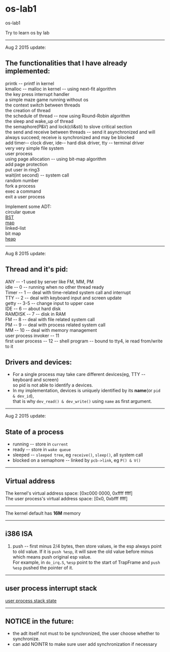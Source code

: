 # os-lab1
os-lab1

Try to learn os by lab

------------------------------

Aug 2 2015 update:

## The functionalities that I have already implemented:

printk -- printf in kernel  
kmalloc -- malloc in kernel -- using next-fit algorithm  
the key press interrupt handler  
a simple maze game running without os  
the context switch between threads  
the creation of thread  
the schedule of thread -- now using Round-Robin algorithm  
the sleep and wake_up of thread  
the semaphore(P&V) and lock(cli&sti) to slove critical section  
the send and receive between threads  -- send it asynchronized and will always succeed; receive is synchronized and may be blocked   
add timer-- clock diver, ide-- hard disk driver, tty -- terminal driver  
very very simple file system  
user process  
using page allocation  -- using bit-map algorithm  
add page protection  
put user in ring3  
wait(int second) -- system call  
random number  
fork a process  
exec a command  
exit a user process  




Implement some ADT:  
circular queue  
[BST](docs/ADT/BST.md)  
[map](docs/ADT/map.md)  
linked-list  
bit map  
[heap](docs/ADT/heap.md)

-----------------------------

Aug 8 2015 update:

## Thread and it's pid:  
ANY -- -1 used by server like FM, MM, PM  
idle -- 0  -- running when no other thread ready  
Timer -- 1  -- deal with time-related system call and interrupt  
TTY -- 2  -- deal with keyboard input and screen update  
getty -- 3-5  -- change input to upper case  
IDE -- 6  -- about hard disk  
RAMDISK -- 7  -- disk in RAM  
FM -- 8  -- deal with file related system call  
PM -- 9  -- deal with process related system call  
MM -- 10  -- deal with memory management  
user process invoker -- 11  
first user process -- 12  -- shell program -- bound to tty4, ie read from/write to it  


## Drivers and devices:
- For a single process may take care different devices(eg, TTY -- keyboard and screen)  
so pid is not able to identify a devices.  
- In my implementation, devices is uniquely identified by its **name**(or `pid & dev_id`),  
that is why `dev_read() & dev_write()` using `name` as first argument.  

-----------------

Aug 2 2015 update:

## State of a process
- running -- store in `current`
- ready -- store in `wake queue`
- sleeped -- `sleeped tree`, eg `receive()`, `sleep()`, all system call
- blocked on a semaphore -- linked by `pcb->link`, eg `P() & V()`


----------------------

## Virtual address
The kernel's virtual address space: [0xc000 0000, 0xffff ffff]  
The user process's virtual address space: [0x0, 0xbfff ffff]  


-----------------

The kernel default has **16M** memory  

-----------------------

## i386 ISA
1. push -- first minus 2/4 bytes, then store values, ie the esp always point to old value. If it is `push %esp`, it will save the old value before minus which means push original esp value.  
For example, in `do_irq.S`, `%esp` point to the start of TrapFrame and `push %esp` pushed the pointer of it.


-------------------------

## user process interrupt stack
[user process stack state](docs/pic/user_process_stack.jpg)


---------------------

## NOTICE in the future:
- the adt itself not must to be synchronized, the user choose whether to synchronize.  
- can add NOINTR to make sure user add synchronization if necessary  


